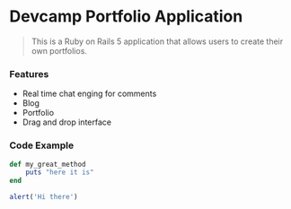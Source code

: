 # Devcamp Portfolio Application
> This is a Ruby on Rails 5 application that allows users to create their own portfolios.

### Features

- Real time chat enging for comments
- Blog
- Portfolio
- Drag and drop interface

### Code Example

```ruby
def my_great_method
	puts "here it is"
end
```

```javascript
alert('Hi there')
```

